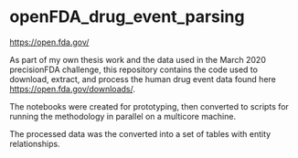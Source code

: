 # openFDA_drug_event_parsing

https://open.fda.gov/

As part of my own thesis work and the data used in the March 2020 precisionFDA challenge, this repository contains the code used to download, extract, and process the human drug event data found here https://open.fda.gov/downloads/.

The notebooks were created for prototyping, then converted to scripts for running the methodology in parallel on a multicore machine. 

The processed data was the converted into a set of tables with entity relationships.
